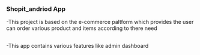 ### Shopit_andriod App
-This project is based on the e-commerce paltform which provides the user can order various product and items according to there need 
##
-This app contains various features like admin dashboard 
